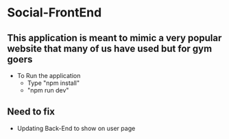 # Social-FrontEnd

## This application is meant to mimic a very popular website that many of us have used but for gym goers


- To Run the application
  - Type "npm install"
  - "npm run dev"

## Need to fix
- Updating Back-End to show on user page
  
